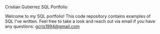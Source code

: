 Cristian Gutierrez SQL Portfolio

Welcome to my SQL portfolio! This code repository contains examples of SQL I've written. Feel free to take a look and reach out via email if you have any questions: gcris1994@gmail.com
